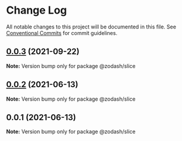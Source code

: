 # Change Log

All notable changes to this project will be documented in this file.
See [Conventional Commits](https://conventionalcommits.org) for commit guidelines.

## [0.0.3](https://github.com/zcorky/zodash/compare/@zodash/slice@0.0.2...@zodash/slice@0.0.3) (2021-09-22)

**Note:** Version bump only for package @zodash/slice





## [0.0.2](https://github.com/zcorky/zodash/compare/@zodash/slice@0.0.1...@zodash/slice@0.0.2) (2021-06-13)

**Note:** Version bump only for package @zodash/slice





## 0.0.1 (2021-06-13)

**Note:** Version bump only for package @zodash/slice
